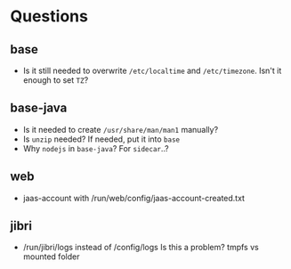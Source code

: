 # Questions

## base

- Is it still needed to overwrite `/etc/localtime` and `/etc/timezone`.
  Isn't it enough to set `TZ`?

## base-java

- Is it needed to create `/usr/share/man/man1` manually?
- Is `unzip` needed? If needed, put it into `base`
- Why `nodejs` in `base-java`? For `sidecar`..?

## web

- jaas-account with /run/web/config/jaas-account-created.txt

## jibri

- /run/jibri/logs instead of /config/logs
  Is this a problem? tmpfs vs mounted folder
